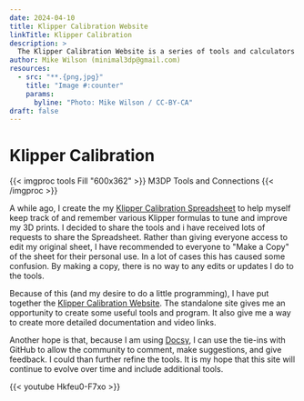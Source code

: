 ```yaml
---
date: 2024-04-10
title: Klipper Calibration Website
linkTitle: Klipper Calibration
description: >
  The Klipper Calibration Website is a series of tools and calculators to help you tune and optimize Klipper and your 3D prints.
author: Mike Wilson (minimal3dp@gmail.com)
resources:
  - src: "**.{png,jpg}"
    title: "Image #:counter"
    params:
      byline: "Photo: Mike Wilson / CC-BY-CA"
draft: false
---
```


# Klipper Calibration

{{< imgproc tools Fill "600x362" >}}
M3DP Tools and Connections
{{< /imgproc >}}

A while ago, I create the my [Klipper Calibration Spreadsheet](https://docs.google.com/spreadsheets/d/1LlSHsa86RuT_btswmDsmQp0LrTJ9U0HJcRhorsqz1ug/edit?usp=sharing) to help myself keep track of and remember various Klipper formulas to tune and improve my 3D prints. I decided to share the tools and i have received lots of requests to share the Spreadsheet. Rather than giving everyone access to edit my original sheet, I have recommended to everyone to "Make a Copy" of the sheet for their personal use. In a lot of cases this has caused some confusion. By making a copy, there is no way to any edits or updates I do to the tools.

Because of this (and my desire to do a little programming), I have put together the [Klipper Calibration Website](https://minimal3dp.com/klipper-calibration/). The standalone site gives me an opportunity to create some useful tools and program. It also give me a way to create more detailed documentation and video links.

Another hope is that, because I am using [Docsy](https://www.docsy.dev/), I can use the tie-ins with GitHub to allow the community to comment, make suggestions, and give feedback. I could than further refine the tools. It is my hope that this site will continue to evolve over time and include additional tools.

{{< youtube Hkfeu0-F7xo >}}

